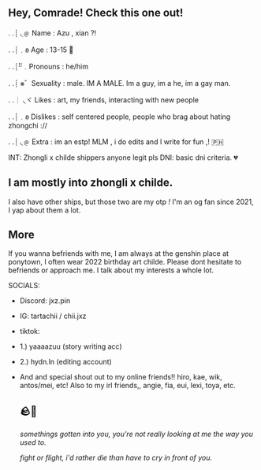 ## Hey, Comrade! Check this one out!


. .┊ ◟﹫ Name : Azu , xian ?!

. .┊﹒𐐪 Age : 13-15 🐋

. .┊ꜝꜝ﹒Pronouns : he/him

. .┊ ⨳゛Sexuality : male. IM A MALE. Im a guy, im a he, im a gay man.

. .┊ ◟ヾ Likes : art, my friends, interacting with new people

. .┊﹒𐐪 Dislikes : self centered people, people who brag about hating zhongchi ://

. .┊ ◟﹫ Extra : im an estp! MLM , i do edits and I write for fun ,! 🇵🇭

   INT: 
   Zhongli x childe shippers
   anyone legit pls
   DNI:
   basic dni criteria. 💔


## I am mostly into zhongli x childe. 

I also have other ships, but those two are my otp *!* 
I'm an og fan since 2021, I yap about them a lot. 

## More

If you wanna befriends with me, I am always at the genshin place at ponytown, I often wear 2022 birthday art childe. Please dont hesitate to befriends or approach me. I talk about my interests a whole lot. 

SOCIALS:
- Discord: jxz.pin
- IG: tartachii / chii.jxz
- tiktok:
- 1.) yaaaazuu (story writing acc)
- 2.) hydn.ln (editing account)

- And and special shout out to my online friends!! hiro, kae, wik, antos/mei, etc! Also to my irl friends,, angie, fia, eui, lexi, toya, etc.


  ## 🪨🌊
  *somethings gotten into you, you're not really looking at me the way you used to.*

  *fight or flight, i'd rather die than have to cry in front of you.* 
